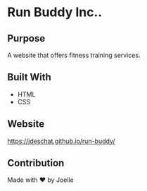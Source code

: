 # Run Buddy Inc..

## Purpose
A website that offers fitness training services.

## Built With
* HTML
* CSS

## Website
https://jdeschat.github.io/run-buddy/

## Contribution
Made with ❤️ by Joelle
